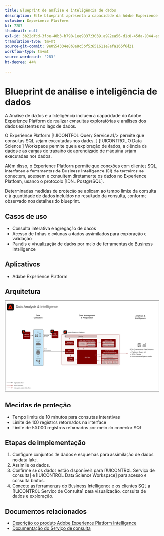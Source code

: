 ```yaml
---
title: Blueprint de análise e inteligência de dados
description: Este blueprint apresenta a capacidade da Adobe Experience Platform de realizar consulta e análise exploratória dos dados existentes no data lake.
solution: Experience Platform
kt: 7207
thumbnail: null
exl-id: 3b22dfdd-3fbe-40b3-b798-1ee983723039,a972ea56-d1c8-45da-9044-ed31222a2441
translation-type: tm+mt
source-git-commit: 9e0954334e8b8a8c5bf52651611e7afa165f6d21
workflow-type: tm+mt
source-wordcount: '283'
ht-degree: 44%

---
```


# Blueprint de análise e inteligência de dados

A Análise de dados e a Inteligência incluem a capacidade do Adobe Experience Platform de realizar consultas exploratórias e análises dos dados existentes no lago de dados.

O Experience Platform [!UICONTROL Query Service a1/> permite que consultas SQL sejam executadas nos dados. ] [!UICONTROL O Data Science ] Workspace permite que a exploração de dados, a ciência de dados e as cargas de trabalho de aprendizado de máquina sejam executadas nos dados.

Além disso, o Experience Platform permite que conexões com clientes SQL, interfaces e ferramentas de Business Intelligence (BI) de terceiros se conectem, acessem e consultem diretamente os dados no Experience Platform, usando o protocolo [!DNL PostgreSQL].

Determinadas medidas de proteção se aplicam ao tempo limite da consulta e à quantidade de dados incluídos no resultado da consulta, conforme observado nos detalhes do blueprint.

## Casos de uso

* Consulta interativa e agregação de dados
* Acesso de linhas e colunas a dados assimilados para exploração e validação
* Painéis e visualização de dados por meio de ferramentas de Business Intelligence

## Aplicativos

* Adobe Experience Platform

## Arquitetura

<img src="assets/data_exploration.svg" alt="Blueprint de arquitetura de referência para Relatórios e exploração de dados corporativos" style="border:1px solid #4a4a4a" />

## Medidas de proteção

* Tempo limite de 10 minutos para consultas interativas
* Limite de 100 registros retornados na interface
* Limite de 50.000 registros retornados por meio do conector SQL

## Etapas de implementação

1. Configure conjuntos de dados e esquemas para assimilação de dados no data lake.
1. Assimile os dados.
1. Confirme se os dados estão disponíveis para [!UICONTROL Serviço de consulta] e [!UICONTROL Data Science Workspace] para acesso e consulta brutos.
1. Conecte as ferramentas do Business Intelligence e os clientes SQL a [!UICONTROL Serviço de Consulta] para visualização, consulta de dados e exploração.

## Documentos relacionados

* [Descrição do produto Adobe Experience Platform Intelligence](https://helpx.adobe.com/br/legal/product-descriptions/adobe-experience-platform-intelligence---product-description.html)
* [Documentação do Serviço de consulta](https://experienceleague.adobe.com/docs/experience-platform/query/home.html?lang=pt-BR)
